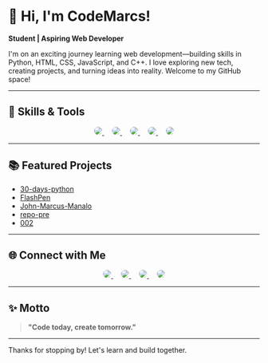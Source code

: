 # 👋 Hi, I'm CodeMarcs!

**Student | Aspiring Web Developer**

I'm on an exciting journey learning web development—building skills in Python, HTML, CSS, JavaScript, and C++. I love exploring new tech, creating projects, and turning ideas into reality. Welcome to my GitHub space!

---

## 🚀 Skills & Tools

<p align="center">
  <a href="https://www.python.org/" style="margin:0 8px;">
    <img src="https://img.shields.io/badge/Python-3776AB?style=for-the-badge&logo=python&logoColor=white" style="border-radius:20px;">
  </a>
  <a href="https://developer.mozilla.org/docs/Web/HTML" style="margin:0 8px;">
    <img src="https://img.shields.io/badge/HTML5-E34F26?style=for-the-badge&logo=html5&logoColor=white" style="border-radius:20px;">
  </a>
  <a href="https://developer.mozilla.org/docs/Web/CSS" style="margin:0 8px;">
    <img src="https://img.shields.io/badge/CSS3-1572B6?style=for-the-badge&logo=css3&logoColor=white" style="border-radius:20px;">
  </a>
  <a href="https://developer.mozilla.org/docs/Web/JavaScript" style="margin:0 8px;">
    <img src="https://img.shields.io/badge/JavaScript-F7DF1E?style=for-the-badge&logo=javascript&logoColor=black" style="border-radius:20px;">
  </a>
  <a href="https://isocpp.org/" style="margin:0 8px;">
    <img src="https://img.shields.io/badge/C++-00599C?style=for-the-badge&logo=cplusplus&logoColor=white" style="border-radius:20px;">
  </a>
</p>

---

## 📚 Featured Projects

- [30-days-python](https://github.com/CodeMarcs/30-days-python)
- [FlashPen](https://github.com/CodeMarcs/FlashPen)
- [John-Marcus-Manalo](https://github.com/CodeMarcs/John-Marcus-Manalo)
- [repo-pre](https://github.com/CodeMarcs/repo-pre)
- [002](https://github.com/CodeMarcs/002)

---

## 🌐 Connect with Me

<p align="center">
  <a href="https://github.com/CodeMarcs" style="margin:0 8px;">
    <img src="https://img.shields.io/badge/GitHub-171515?style=for-the-badge&logo=github&logoColor=white" style="border-radius:20px;">
  </a>
  <a href="https://x.com/Wdump_mar" style="margin:0 8px;">
    <img src="https://img.shields.io/badge/Twitter-1DA1F2?style=for-the-badge&logo=twitter&logoColor=white" style="border-radius:20px;">
  </a>
  <a href="https://www.instagram.com/mcus_m06/" style="margin:0 8px;">
    <img src="https://img.shields.io/badge/Instagram-E4405F?style=for-the-badge&logo=instagram&logoColor=white" style="border-radius:20px;">
  </a>
  <a href="https://codemarcs.github.io/John-Marcus-Manalo/#" style="margin:0 8px;">
    <img src="https://img.shields.io/badge/Portfolio-24292F?style=for-the-badge&logo=firefox&logoColor=white" style="border-radius:20px;">
  </a>
</p>

---

## ✨ Motto

> **"Code today, create tomorrow."**

---

Thanks for stopping by! Let's learn and build together.
